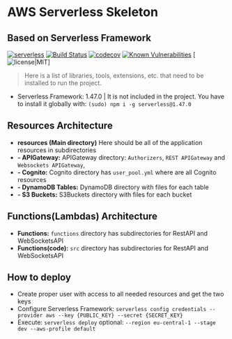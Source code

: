 # AWS Serverless Skeleton

## Based on Serverless Framework

[![serverless](http://public.serverless.com/badges/v3.svg)](http://www.serverless.com)
[![Build Status](https://api.travis-ci.com/Cloud-Labs-Org/AWS-Serverless-Skeleton.svg?branch=master)](https://api.travis-ci.com/Cloud-Labs-Org/AWS-Serverless-Skeleton)
[![codecov]()]()
[![Known Vulnerabilities]()](https://github.com/Cloud-Labs-Org/AWS-Serverless-Skeleton/issues)
[![license|MIT](https://github.com/Cloud-Labs-Org/AWS-Serverless-Skeleton/blob/master/LICENSE)]

> Here is a list of libraries, tools, extensions, etc. that need to be installed to run the project.

* Serverless Framework: 1.47.0 | It is not included in the project. You have to install it globally with: `(sudo) npm i -g serverless@1.47.0`


## Resources Architecture

* **resources (Main directory)** Here should be all of the application resources in subdirectories
* **- APIGateway:** APIGateway directory: `Authorizers`, `REST APIGateway` and `Websockets APIGateway`, 
* **- Cognito:** Cognito directory has `user_pool.yml` where are all Cognito resources
* **- DynamoDB Tables:** DynamoDB directory with files for each table
* **- S3 Buckets:** S3Buckets directory with files for each bucket


## Functions(Lambdas) Architecture

* **Functions:** `functions` directory has subdirectories for RestAPI and WebSocketsAPI
* **Functions(code):** `src` directory has subdirectories for RestAPI and WebSocketsAPI


## How to deploy

*  Create proper user with access to all needed resources and get the two keys
*  Configure Serverless Framework: `serverless config credentials --provider aws --key {PUBLIC_KEY} --secret {SECRET_KEY}`
*  Execute: `serverless deploy` optional: `--region eu-central-1 --stage dev --aws-profile default`
